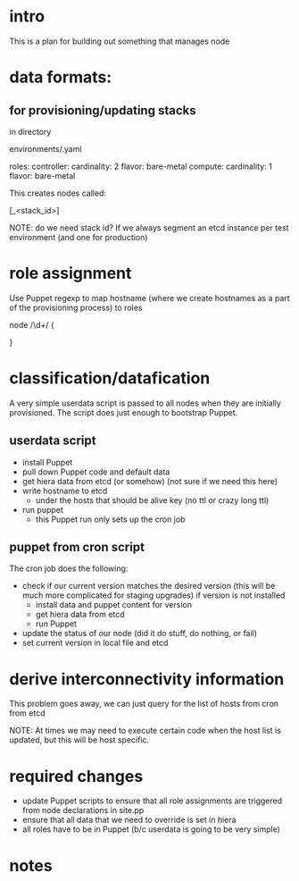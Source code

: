 # intro

This is a plan for building out something that manages node

# data formats:

## for provisioning/updating stacks

in directory

environments/<environment>.yaml

roles:
  controller:
    cardinality: 2
    flavor: bare-metal
  compute:
    cardinality: 1
    flavor: bare-metal

This creates nodes called:

  <role><num>[\_<stack\_id>]

  NOTE: do we need stack id? If we always segment an etcd instance
  per test environment (and one for production)

# role assignment

Use Puppet regexp to map hostname (where we create hostnames
as a part of the provisioning process) to roles

node /<role>\d+/ {

}

# classification/datafication

A very simple userdata script is passed to all nodes when
they are initially provisioned. The script does just enough
to bootstrap Puppet.

## userdata script

* install Puppet
* pull down Puppet code and default data
* get hiera data from etcd (or somehow) (not sure if we need this here)
* write hostname to etcd
  * under the hosts that should be alive key (no ttl or crazy long ttl)
* run puppet
  * this Puppet run only sets up the cron job

## puppet from cron script

The cron job does the following:
  * check if our current version matches the desired version
  (this will be much more complicated for staging upgrades)
    if version is not installed
    * install data and puppet content for version
    * get hiera data from etcd
    * run Puppet
  * update the status of our node (did it do stuff, do nothing, or fail)
  * set current version in local file and etcd

# derive interconnectivity information

  This problem goes away, we can just query for the list of hosts
  from cron from etcd

  NOTE: At times we may need to execute certain code when the host list
  is updated, but this will be host specific.

# required changes

* update Puppet scripts to ensure that all role assignments are triggered
  from node declarations in site.pp
* ensure that all data that we need to override is set in hiera
* all roles have to be in Puppet (b/c userdata is going to be very simple)

# notes
